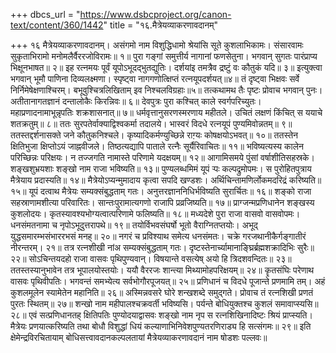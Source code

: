 +++
dbcs_url = "https://www.dsbcproject.org/canon-text/content/360/1442"
title = "१६.मैत्रेयव्याकरणावदानम्"

+++
१६ मैत्रेयव्याकरणावदानम्।
असंगमो नाम विशुद्धिधामो 
श्रेयांसि सूते कुशलाभिकामः। 
संसारवामः सुकृताभिरामो 
मनोमलैर्वैररजोविरामः॥ १॥
पुरा गङ्गां समुत्तीर्य नागानां फणसेतुना। 
भगवान् सुगतः पारंप्राप्य भिक्षूनभाषत॥ २॥
इह रत्नमयः पूर्वं यूपोऽभूदद्भुतद्युतिः। 
दर्शयांइ तमत्रैव द्रष्टुं वः कौतुकं यदि॥ ३॥
इत्युक्त्वा भगवान् भूमौ पाणिना दिव्यलक्ष्मणा। 
स्पृष्ट्वा नागगणोत्क्षिप्तं रत्नयूपदर्शयत्॥४॥
तं दृष्ट्वा भिक्षवः सर्वे निर्निमेषेक्षणाश्चिरम्।
बभूवुश्चित्रलिखिताम् इव निश्चलविग्रहाः॥५॥
तत्कथामथ तैः पृष्टः प्रोवाच भगवान् पुनः। 
अतीतानागतज्ञानं दन्तालोकैः किरन्निवः॥ ६॥
देवपुत्रः पुरा कश्चित् काले स्वर्गपरिच्युतः। 
महाप्रणादनामाभून्नृपतिः शक्रशासनात्॥ ७॥
धर्मवृत्तानुसरणस्मरणाय महीतले। 
उचितं लक्षणं किंचित् स ययाचे शतक्रतुम्॥ ८॥
ततः सुरपतेर्वाक्याद्विश्वकर्मा तदालये। 
भास्वरं विदधे रत्नयूपं पुण्यमिवोन्नतम्॥ ९॥
ततस्तद्दर्शनासक्ते जने कौतुकनिश्चले। 
कृष्यादिकर्मण्युच्छिन्ने राग़्यः कोषक्षयोऽभवत्॥ १०॥
ततस्तेन क्षितिभुजा क्षिप्तोऽयं जाह्नवीजले। 
तिष्ठत्यद्यापि पाताले रत्नैः सूर्यैरिवाचितः॥ ११॥
भविष्यत्यस्य कालेन परिच्छिन्नः परिक्षयः। 
न तज्जगति नामास्ते परिणामे यदक्षयम्॥ १२॥
आगामिसमये पुंसां वर्षाशीतिसहस्रके। 
शङ्खशुभ्रयशाः शङ्खो नाम राजा भविष्यति॥ १३॥
पुण्यलब्धमिमं यूपं ऱ्पः कल्पद्रुमोपमः। 
स पुरोहितपुत्राय मैत्रेयाय प्रदास्यति॥ १४॥
मैत्रेयोऽप्यन्मुमादाय कृत्वा सपदि खण्डशः। 
अर्थिचिन्तामणिर्लोकमदरिद्रं करिष्यति॥ १५॥
यूपं दत्वाथ मैत्रेयः सम्यक्संबुद्धताम् गतः। 
अनुत्तरज्ञाननिधिर्भविष्यति सुरार्चितः॥ १६॥
शङ्को राजा सहस्राणामशीत्या परिवारितः। 
सान्तःपुरामात्यगणो राजापि प्रव्रजिष्यति॥ १७॥
प्राग्जन्मप्रणिधानेन शङ्खस्य कुशलोदयः। 
कृतस्यावश्यभोग्यत्वात्परिणामे फलिष्यति॥ १८॥
मध्यदेशे पुरा राजा वासवो वासवोपमः। 
धनसंमतनामा च नृपोऽभूदुत्तरापथे॥ १९॥
तयोर्विभवसंघर्षो भूतो वैराग्नितप्तयोः। 
अभूद् युद्धसमारम्भसंभाररभसं मनह्॥ २०॥
नगरं च प्रविश्याथ समेत्य धनसंमतः। 
चक्रे गरजथानीकैर्गङ्गातीरं नीरन्तरम्। २१॥
तत्र रत्नशीखी नांअ सम्यक्संबुद्धताम् गतः। 
दृष्टस्तेनार्च्यामानाङ्घ्रिर्ब्रह्मशक्रादिभिः सुरैः॥ २२॥
सोऽचिन्तयदहो राजा वासवः पृथिपुण्यवान्। 
विषयान्ते वसत्येष् अयो हि त्रिदशवन्दितः॥ २३॥
ततस्तस्यानुभावेन तत्र भूपालयोस्तयोः। 
ययौ वैररजः शान्त्या मिथ्यामोहपरिक्षयम्॥ २४॥
कॄतसंघिः परेणाथ वासवः पृथिवीपतिः। 
भगवन्तं समभ्येत्य सर्वभोगौरपूजयत्॥ २५॥
प्रणिधानं च विदधे पूजान्ते प्रणमामि तम्। 
अहं कुशलमूलेन स्यामेतेन महानिति॥ २६॥
अस्मिन्नवसरे घोरे शन्खशब्दे समुद्गते। 
प्रोवाच तं रत्नशिखी प्रणतं पुरतः स्थितम्॥ २७॥
शन्खो नाम महीपालश्चक्रवर्ती भविष्यसि। 
पर्यन्ते बोधियुक्तश्च कुशलं समावाप्स्यसि॥ २८॥
एवं सत्प्रणिधानतह् क्षितिपतिः पुण्योदयाद्वासवः 
शङ्खो नाम नृप स रत्नशिखिनादिष्टः श्रियं प्राप्स्यति। 
मैत्रेयः प्रणयात्करिष्यति तथा बोधौ विशुद्धां धियं 
कल्याणाभिनिवेशपुण्यतरणिराड्य हि सत्संगमः॥ २९॥
इति क्षेमेन्द्रविरचितायाम् बोधिसत्त्वावदानकल्पलतायां 
मैत्रेयव्याकरणावदानं नाम षोडशः पल्लवः॥

